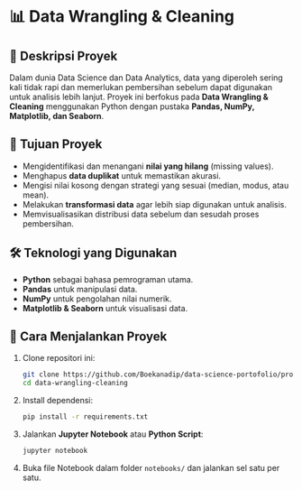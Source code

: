 # 📊 Data Wrangling & Cleaning

## 📌 Deskripsi Proyek
Dalam dunia Data Science dan Data Analytics, data yang diperoleh sering kali tidak rapi dan memerlukan pembersihan sebelum dapat digunakan untuk analisis lebih lanjut. Proyek ini berfokus pada **Data Wrangling & Cleaning** menggunakan Python dengan pustaka **Pandas, NumPy, Matplotlib, dan Seaborn**.

## 🎯 Tujuan Proyek
- Mengidentifikasi dan menangani **nilai yang hilang** (missing values).
- Menghapus **data duplikat** untuk memastikan akurasi.
- Mengisi nilai kosong dengan strategi yang sesuai (median, modus, atau mean).
- Melakukan **transformasi data** agar lebih siap digunakan untuk analisis.
- Memvisualisasikan distribusi data sebelum dan sesudah proses pembersihan.

## 🛠 Teknologi yang Digunakan
- **Python** sebagai bahasa pemrograman utama.
- **Pandas** untuk manipulasi data.
- **NumPy** untuk pengolahan nilai numerik.
- **Matplotlib & Seaborn** untuk visualisasi data.

## 🚀 Cara Menjalankan Proyek
1. Clone repositori ini:
   ```bash
   git clone https://github.com/Boekanadip/data-science-portofolio/projects/data_wrangling_and_cleaning.git
   cd data-wrangling-cleaning
   ```
2. Install dependensi:
   ```bash
   pip install -r requirements.txt
   ```
3. Jalankan **Jupyter Notebook** atau **Python Script**:
   ```bash
   jupyter notebook
   ```
4. Buka file Notebook dalam folder `notebooks/` dan jalankan sel satu per satu.
